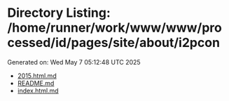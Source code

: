 # Directory Listing: /home/runner/work/www/www/processed/id/pages/site/about/i2pcon
Generated on: Wed May  7 05:12:48 UTC 2025

- [2015.html.md](2015.html.md)
- [README.md](README.md)
- [index.html.md](index.html.md)
